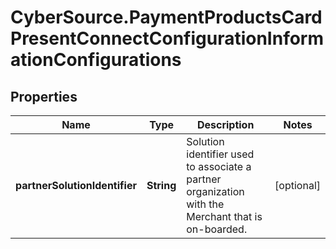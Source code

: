 # CyberSource.PaymentProductsCardPresentConnectConfigurationInformationConfigurations

## Properties
Name | Type | Description | Notes
------------ | ------------- | ------------- | -------------
**partnerSolutionIdentifier** | **String** | Solution identifier used to associate a partner organization with the Merchant that is on-boarded. | [optional] 


